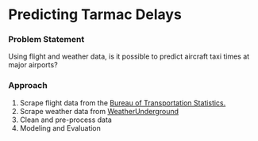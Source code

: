 # Predicting Tarmac Delays

### Problem Statement
Using flight and weather data, is it possible to predict aircraft taxi times at major airports?

### Approach
1. Scrape flight data from the [Bureau of Transportation Statistics.](https://www.transtats.bts.gov/ONTIME/Departures.aspx)
2. Scrape weather data from [WeatherUnderground](https://www.wunderground.com/history/monthly/us/ca/san-francisco/KSFO/date/2019-1)
3. Clean and pre-process data
4. Modeling and Evaluation

